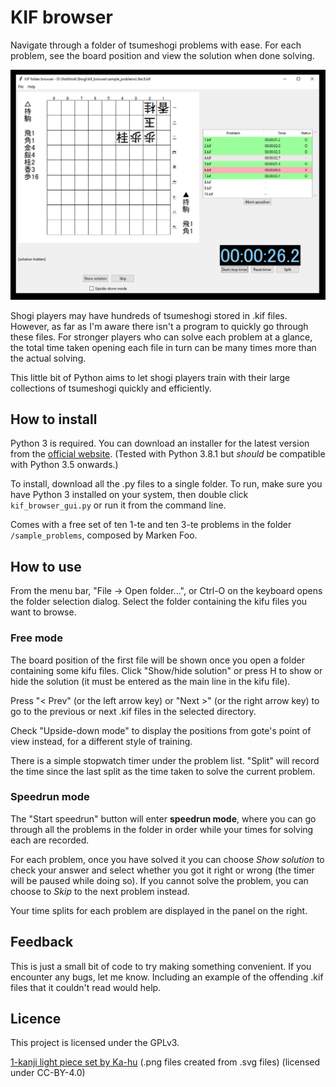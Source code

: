 # KIF browser #

Navigate through a folder of tsumeshogi problems with ease. For each problem, see the board position and view the solution when done solving.

![](browser.png)

Shogi players may have hundreds of tsumeshogi stored in .kif files. However, as far as I'm aware there isn't a program to quickly go through these files. For stronger players who can solve each problem at a glance, the total time taken opening each file in turn can be many times more than the actual solving.

This little bit of Python aims to let shogi players train with their large collections of tsumeshogi quickly and efficiently.

## How to install ##

Python 3 is required. You can download an installer for the latest version from the [official website](https://www.python.org/). (Tested with Python 3.8.1 but *should* be compatible with Python 3.5 onwards.)

To install, download all the .py files to a single folder. To run, make sure you have Python 3 installed on your system, then double click `kif_browser_gui.py` or run it from the command line.

Comes with a free set of ten 1-te and ten 3-te problems in the folder `/sample_problems`, composed by Marken Foo.

## How to use ##

From the menu bar, "File -> Open folder...", or Ctrl-O on the keyboard opens the folder selection dialog. Select the folder containing the kifu files you want to browse.

### Free mode ###

The board position of the first file will be shown once you open a folder containing some kifu files. Click "Show/hide solution" or press H to show or hide the solution (it must be entered as the main line in the kifu file).

Press "< Prev" (or the left arrow key) or "Next >" (or the right arrow key) to go to the previous or next .kif files in the selected directory.

Check "Upside-down mode" to display the positions from gote's point of view instead, for a different style of training.

There is a simple stopwatch timer under the problem list. "Split" will record the time since the last split as the time taken to solve the current problem.

### Speedrun mode ###

The "Start speedrun" button will enter **speedrun mode**, where you can go through all the problems in the folder in order while your times for solving each are recorded.

For each problem, once you have solved it you can choose *Show solution* to check your answer and select whether you got it right or wrong (the timer will be paused while doing so). If you cannot solve the problem, you can choose to *Skip* to the next problem instead.

Your time splits for each problem are displayed in the panel on the right.

## Feedback ##

This is just a small bit of code to try making something convenient. If you encounter any bugs, let me know. Including an example of the offending .kif files that it couldn't read would help.

## Licence ##

This project is licensed under the GPLv3.

[1-kanji light piece set by Ka-hu](https://github.com/Ka-hu/shogi-pieces/) (.png files created from .svg files) (licensed under CC-BY-4.0)